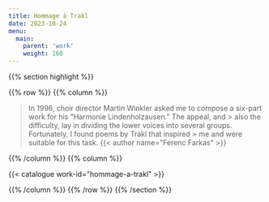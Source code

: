 ```yaml
---
title: Hommage à Trakl
date: 2023-10-24
menu:
  main:
    parent: 'work'
    weight: 160
---
```


{{% section highlight %}}

{{% row %}}
{{% column %}}

> In 1996, choir director Martin Winkler asked me to compose a six-part work for his "Harmonie Lindenholzausen." The appeal, and > also the difficulty, lay in dividing the lower voices into several groups. Fortunately, I found poems by Trakl that inspired  > me and were suitable for this task.
> {{< author name="Ferenc Farkas" >}}

{{% /column %}}
{{% column %}}


{{< catalogue work-id="hommage-a-trakl" >}}

{{% /column %}}
{{% /row %}}
{{% /section %}}